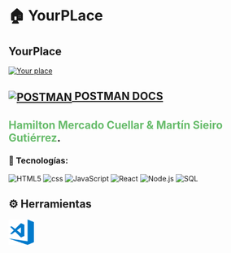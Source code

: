 # 🏠 YourPLace

## YourPlace

[![Your place](https://www.herokucdn.com/deploy/button.svg)](https://yourplaceapp.herokuapp.com/)

## [<img align="center" alt="POSTMAN"  height="50px" src="https://cdn.svgporn.com/logos/postman.svg" /> POSTMAN DOCS](https://documenter.getpostman.com/view/7853831/TVza9Yby "POSTMAN DOCS")

<blockquote class="imgur-embed-pub" lang="en" data-id="a/dlICUU2" data-context="false" ><a href="//imgur.com/a/dlICUU2"></a></blockquote><script async src="//s.imgur.com/min/embed.js" charset="utf-8"></script>


## <span style="color:#66bb6a">Hamilton Mercado Cuellar & Martín Sieiro Gutiérrez</span>.



### 📌 Tecnologías:

<img  alt="HTML5"  height="50px" src="https://cdn.svgporn.com/logos/html-5.svg" />
<img alt="css" height="50px" src="https://cdn.svgporn.com/logos/css-3.svg" />
<img  alt="JavaScript" height="50px" src="https://cdn.svgporn.com/logos/javascript.svg" />
<img  alt="React" height="50px" src="https://cdn.svgporn.com/logos/react.svg" />
<img  alt="Node.js" height="50px" src="https://cdn.svgporn.com/logos/nodejs.svg" />
<img alt="SQL" height="50px" src="https://cdn.svgporn.com/logos/mysql.svg" />



## ⚙️ Herramientas

<img align="left" alt="Visual Studio Code" height="50px" src="https://raw.githubusercontent.com/github/explore/80688e429a7d4ef2fca1e82350fe8e3517d3494d/topics/visual-studio-code/visual-studio-code.png" />

<br />
